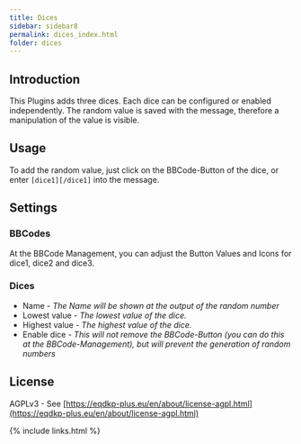 ```yaml
---
title: Dices
sidebar: sidebar8
permalink: dices_index.html
folder: dices
---
```


## Introduction

This Plugins adds three dices. Each dice can be configured or enabled independently.
The random value is saved with the message, therefore a manipulation of the value is visible.

## Usage
To add the random value, just click on the BBCode-Button of the dice, or enter `[dice1][/dice1]` into the message.

## Settings

### BBCodes
At the BBCode Management, you can adjust the Button Values and Icons for dice1, dice2 and dice3.

### Dices
* Name - *The Name will be shown at the output of the random number*
* Lowest value - *The lowest value of the dice.*
* Highest value - *The highest value of the dice.*
* Enable dice - *This will not remove the BBCode-Button (you can do this at the BBCode-Management), but will prevent the generation of random numbers*


## License
AGPLv3 - See [https://eqdkp-plus.eu/en/about/license-agpl.html](https://eqdkp-plus.eu/en/about/license-agpl.html)

{% include links.html %}
